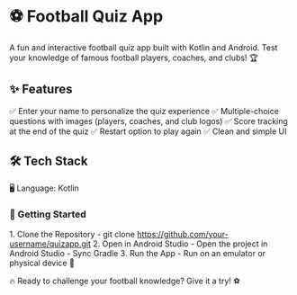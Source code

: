 # ⚽ Football Quiz App

A fun and interactive football quiz app built with Kotlin and Android.
Test your knowledge of famous football players, coaches, and clubs! 🏆

## ✨ Features
  ✅ Enter your name to personalize the quiz experience
  ✅ Multiple-choice questions with images (players, coaches, and club logos)
  ✅ Score tracking at the end of the quiz
  ✅ Restart option to play again
  ✅ Clean and simple UI


## 🛠️ Tech Stack
  🖥 Language: Kotlin

### 🚀 Getting Started
  1️. Clone the Repository
    - git clone https://github.com/your-username/quizapp.git
  2️. Open in Android Studio
    - Open the project in Android Studio
    - Sync Gradle
  3️. Run the App
    - Run on an emulator or physical device 🎉

🔥 Ready to challenge your football knowledge? Give it a try! ⚽
